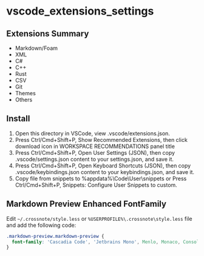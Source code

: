 # vscode_extensions_settings

## Extensions Summary

- Markdown/Foam
- XML
- C#
- C++
- Rust
- CSV
- Git
- Themes
- Others

## Install

1. Open this directory in VSCode, view .vscode/extensions.json.
2. Press Ctrl/Cmd+Shift+P, Show Recommended Extensions, then click download icon in WORKSPACE RECOMMENDATIONS panel title
3. Press Ctrl/Cmd+Shift+P, Open User Settings (JSON), then copy .vscode/settings.json content to your settings.json, and save it.
4. Press Ctrl/Cmd+Shift+P, Open Keyboard Shortcuts (JSON), then copy .vscode/keybindings.json content to your keybindings.json, and save it.
5. Copy file from snippets to %appdata%\Code\User\snippets or Press Ctrl/Cmd+Shift+P, Snippets: Configure User Snippets to custom.

## Markdown Preview Enhanced FontFamily

Edit `~/.crossnote/style.less` or `%USERPROFILE%\.crossnote\style.less` file and add the following code:

```css
.markdown-preview.markdown-preview {
  font-family: 'Cascadia Code', 'Jetbrains Mono', Menlo, Monaco, Consolas, 'Courier New', 'LXGW WenKai Mono', 'WenJin Mincho Plane 3', 'WenJin Mincho Plane 2', 'WenJin Mincho Plane 0', monospace;
}
```
